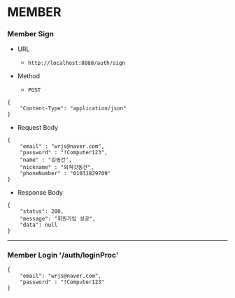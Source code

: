 # MEMBER

### Member Sign 

- URL
    + `http://localhost:8080/auth/sign`

- Method
    + `POST`

```
{
    "Content-Type": "application/json"
}
```

- Request Body

```
{
    "email" : "wrjs@naver.com",
    "password" : "!Computer123",
    "name" : "김동건",
    "nickname" : "외쳐갓동건",
    "phoneNumber" : "01031829709"
}
```

- Response Body

```
{
    "status": 200,
    "message": "회원가입 성공",
    "data": null
}
```

<hr />

### Member Login '/auth/loginProc'

```
{
    "email": "wrjs@naver.com",
    "password" : "!Computer123"
}
```